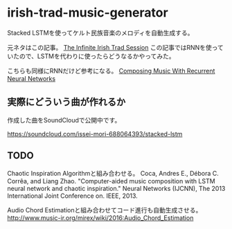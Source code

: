 # irish-trad-music-generator

Stacked LSTMを使ってケルト民族音楽のメロディを自動生成する。

元ネタはこの記事。
[The Infinite Irish Trad Session](https://highnoongmt.wordpress.com/2015/08/07/the-infinite-irish-trad-session/)
この記事ではRNNを使っていたので、LSTMを代わりに使ったらどうなるかやってみた。

こちらも同様にRNNだけど参考になる。
[Composing Music With Recurrent Neural Networks](http://www.hexahedria.com/2015/08/03/composing-music-with-recurrent-neural-networks/)

## 実際にどういう曲が作れるか
作成した曲をSoundCloudで公開中です。

https://soundcloud.com/issei-mori-688064393/stacked-lstm

## TODO
Chaotic Inspiration Algorithmと組み合わせる。
Coca, Andres E., Débora C. Corrêa, and Liang Zhao. "Computer-aided music composition with LSTM neural network and chaotic inspiration." Neural Networks (IJCNN), The 2013 International Joint Conference on. IEEE, 2013.

Audio Chord Estimationと組み合わせてコード進行も自動生成させる。
http://www.music-ir.org/mirex/wiki/2016:Audio_Chord_Estimation

